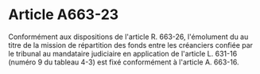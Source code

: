 # Article A663-23

Conformément aux dispositions de l'article R. 663-26, l'émolument du au titre de la mission de répartition des fonds entre les créanciers confiée par le tribunal au mandataire judiciaire en application de l'article L. 631-16 (numéro 9 du tableau 4-3) est fixé conformément à l'article A. 663-16.
